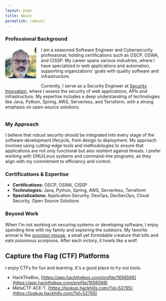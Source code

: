 ```yaml
---
layout: page
title: About
permalink: /about/
---
```


### Professional Background

<p style="float: left; margin: 0 15px 15px 0;">
  <img src="/assets/img/headshot-2025.jpg" alt="Patrick Double" width="100" />
</p>

I am a seasoned Software Engineer and Cybersecurity professional, holding certifications such as OSCP, OSWA, and CISSP. My career spans various industries, where I have specialized in web applications and automation, supporting organizations' goals with quality software and infrastructure.

Currently, I serve as a Security Engineer at [Security Innovation](https://www.securityinnovation.com/), where I assess the security of web applications, APIs and infrastructure. My expertise includes a deep understanding of technologies like Java, Python, Spring, AWS, Serverless, and Terraform, with a strong emphasis on open-source solutions.

<div style="clear: both;"></div>

### My Approach

I believe that robust security should be integrated into every stage of the software development lifecycle, from design to deployment. My approach involves using cutting-edge tools and methodologies to ensure that applications are not only functional but also resilient against threats. I prefer working with GNU/Linux systems and command-line programs, as they align with my commitment to efficiency and control.

### Certifications & Expertise

- **Certifications:** OSCP, OSWA, CISSP
- **Technologies:** Java, Python, Spring, AWS, Serverless, Terraform
- **Specializations:** Application Security, DevOps, DevSecOps, Cloud Security, Open Source Solutions

### Beyond Work

When I'm not working on securing systems or developing software, I enjoy spending time with my family and exploring the outdoors. My favorite animal is the [scorpion mouse](https://en.wikipedia.org/wiki/Southern_grasshopper_mouse), a small yet formidable creature that kills and eats poisonous scorpions. After each victory, it howls like a wolf.

## Capture the Flag (CTF) Platforms

I enjoy CTFs for fun and learning. It's a good place to try out tools.

- HackTheBox, [https://app.hackthebox.com/profile/1656569](https://app.hackthebox.com/profile/1656569)
- MetaCTF ACE-T, [https://lookup.hackhills.com/?id=52795](https://lookup.hackhills.com/?id=52795)
